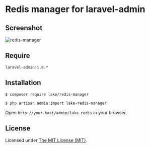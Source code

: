 Redis manager for laravel-admin
========================

## Screenshot
![redis-manager](https://user-images.githubusercontent.com/24578855/95891579-d8a80b80-0db7-11eb-9c24-cb9b8a1655c0.png)

## Require
```
laravel-admin:1.8.*
```

## Installation
```
$ composer require lake/redis-manager

$ php artisan admin:import lake-redis-manager
```

Open `http://your-host/admin/lake-redis` in your browser.

License
------------
Licensed under [The MIT License (MIT)](LICENSE).
